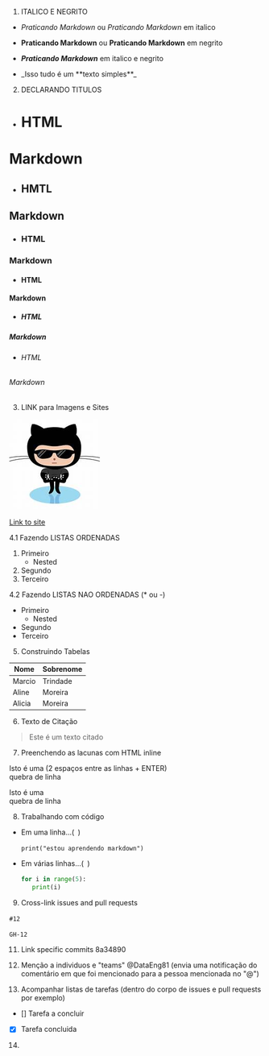 1. ITALICO E NEGRITO

- *Praticando Markdown* ou _Praticando Markdown_ em italico
- **Praticando Markdown** ou __Praticando Markdown__ em negrito
- __*Praticando Markdown*__ em italico e negrito

- \_Isso tudo é um \*\*texto simples**_


2. DECLARANDO TITULOS

- <h1>HTML</h1>   
# Markdown
- <h2>HMTL</h2>   
## Markdown
- <h3>HTML</h3>   
### Markdown
- <h4>HTML</h4>   
#### Markdown
- <h5>HTML</h5>   
##### Markdown
- <h6>HTML</h6>   
###### Markdown


3. LINK para Imagens e Sites

![Link an image](/github_glasses.jpeg)

[Link to site](https://learn.microsoft.com/en-us/training)


4.1 Fazendo LISTAS ORDENADAS
1. Primeiro
   - Nested
2. Segundo
3. Terceiro


4.2 Fazendo LISTAS NAO ORDENADAS (* ou -)

- Primeiro
  - Nested
- Segundo
- Terceiro

5. Construindo Tabelas

Nome|Sobrenome
-|-
Marcio|Trindade
Aline|Moreira
Alicia|Moreira

6. Texto de Citação

> Este é um texto citado


7. Preenchendo as lacunas com HTML inline
   
Isto é uma (2 espaços entre as linhas + ENTER)  
quebra de linha

Isto é uma <br> quebra de linha

8. Trabalhando com código 
  - Em uma linha...(` `)

    `print("estou aprendendo markdown")`
    
  - Em várias linhas...(``` ```)
    ``` python
    for i in range(5): 
       print(i)
    ```

9. Cross-link issues and pull requests

  
`#12`  

`GH-12`

11. Link specific commits
8a34890

12. Menção a individuos e "teams"
@DataEng81 (envia uma notificação do comentário em que foi mencionado para a pessoa mencionada no "@")

13.  Acompanhar listas de tarefas (dentro do corpo de  issues e pull requests por exemplo)

- [] Tarefa a concluir
- [x] Tarefa concluida


14.  






